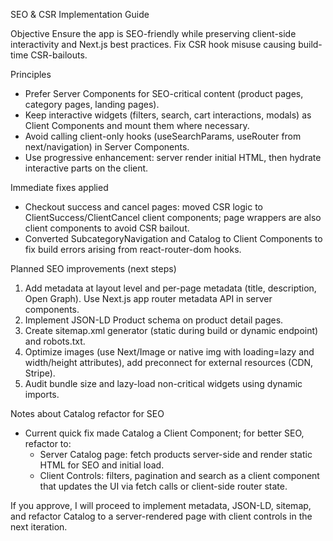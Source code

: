 SEO & CSR Implementation Guide

Objective
Ensure the app is SEO-friendly while preserving client-side interactivity and Next.js best practices. Fix CSR hook misuse causing build-time CSR-bailouts.

Principles
- Prefer Server Components for SEO-critical content (product pages, category pages, landing pages).
- Keep interactive widgets (filters, search, cart interactions, modals) as Client Components and mount them where necessary.
- Avoid calling client-only hooks (useSearchParams, useRouter from next/navigation) in Server Components.
- Use progressive enhancement: server render initial HTML, then hydrate interactive parts on the client.

Immediate fixes applied
- Checkout success and cancel pages: moved CSR logic to ClientSuccess/ClientCancel client components; page wrappers are also client components to avoid CSR bailout.
- Converted SubcategoryNavigation and Catalog to Client Components to fix build errors arising from react-router-dom hooks.

Planned SEO improvements (next steps)
1) Add metadata at layout level and per-page metadata (title, description, Open Graph). Use Next.js app router metadata API in server components.
2) Implement JSON-LD Product schema on product detail pages.
3) Create sitemap.xml generator (static during build or dynamic endpoint) and robots.txt.
4) Optimize images (use Next/Image or native img with loading=lazy and width/height attributes), add preconnect for external resources (CDN, Stripe).
5) Audit bundle size and lazy-load non-critical widgets using dynamic imports.

Notes about Catalog refactor for SEO
- Current quick fix made Catalog a Client Component; for better SEO, refactor to:
  - Server Catalog page: fetch products server-side and render static HTML for SEO and initial load.
  - Client Controls: filters, pagination and search as a client component that updates the UI via fetch calls or client-side router state.

If you approve, I will proceed to implement metadata, JSON-LD, sitemap, and refactor Catalog to a server-rendered page with client controls in the next iteration.
